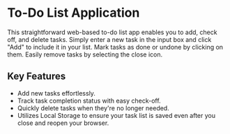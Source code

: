 # To-Do List Application

This straightforward web-based to-do list app enables you to add, check off, and delete tasks. Simply enter a new task in the input box and click "Add" to include it in your list. 
Mark tasks as done or undone by clicking on them. Easily remove tasks by selecting the close icon.

## Key Features

- Add new tasks effortlessly.
- Track task completion status with easy check-off.
- Quickly delete tasks when they're no longer needed.
- Utilizes Local Storage to ensure your task list is saved even after you close and reopen your browser.
